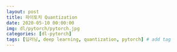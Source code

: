 ```yaml
---
layout: post
title: 파이토치 Quantization
date: 2020-05-10 00:00:00
img: dl/pytorch/pytorch.jpg
categories: [dl-pytorch] 
tags: [딥러닝, deep learning, quantization, pytorch] # add tag
---
```


<br>
